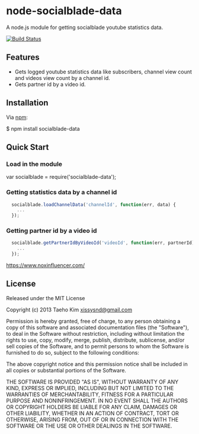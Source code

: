 # node-socialblade-data

A node.js module for getting socialblade youtube statistics data.

[![Build Status](https://travis-ci.org/xissy/node-socialblade-data.png?branch=master)](https://travis-ci.org/xissy/node-socialblade-data)

## Features

- Gets logged youtube statistics data like subscribers, channel view count and videos view count by a channel id.
- Gets partner id by a video id.

## Installation

Via [npm](https://npmjs.org):

  $ npm install socialblade-data
  

## Quick Start

### Load in the module

  var socialblade = require('socialblade-data');

### Getting statistics data by a channel id
```javascript
  socialblade.loadChannelData('channelId', function(err, data) {
    ...
  });
```

### Getting partner id by a video id
```javascript
  socialblade.getPartnerIdByVideoId('videoId', function(err, partnerId)) {
    ...
  });
```

https://www.noxinfluencer.com/

## License

Released under the MIT License

Copyright (c) 2013 Taeho Kim <xissysnd@gmail.com>

Permission is hereby granted, free of charge, to any person obtaining a copy
of this software and associated documentation files (the "Software"), to deal
in the Software without restriction, including without limitation the rights
to use, copy, modify, merge, publish, distribute, sublicense, and/or sell
copies of the Software, and to permit persons to whom the Software is
furnished to do so, subject to the following conditions:

The above copyright notice and this permission notice shall be included in
all copies or substantial portions of the Software.

THE SOFTWARE IS PROVIDED "AS IS", WITHOUT WARRANTY OF ANY KIND, EXPRESS OR IMPLIED, INCLUDING BUT NOT LIMITED TO THE WARRANTIES OF MERCHANTABILITY, FITNESS FOR A PARTICULAR PURPOSE AND NONINFRINGEMENT. IN NO EVENT SHALL THE AUTHORS OR COPYRIGHT HOLDERS BE LIABLE FOR ANY CLAIM, DAMAGES OR OTHER LIABILITY, WHETHER IN AN ACTION OF CONTRACT, TORT OR OTHERWISE, ARISING FROM, OUT OF OR IN CONNECTION WITH THE SOFTWARE OR THE USE OR OTHER DEALINGS IN THE SOFTWARE.
